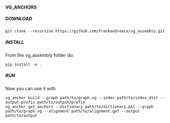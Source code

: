 #### VG_ANCHORS

##### DOWNLOAD
```
git clone --recursive https://github.com/frankandreace/vg_assembly.git
```

##### INSTALL
From the vg_assembly folder do:
```
pip install -e .
```

##### RUN
Now you can use it with 
```
vg_anchor build --graph path/to/graph.vg --index path/to/index.dist --output-prefix path/to/output/prefix
vg_anchor get_anchors --dictionary path/to/dictionary.pkl --graph path/to/graph.vg --alignment path/to/alignment.gaf --output path/to/output 
```